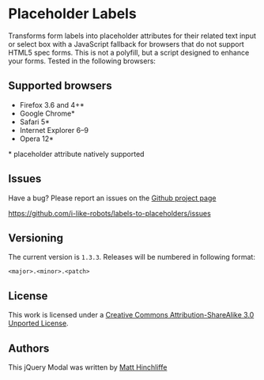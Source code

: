# Placeholder Labels

Transforms form labels into placeholder attributes for their related text input or select box with a JavaScript fallback for browsers that do not support HTML5 spec forms. This is not a polyfill, but a script designed to enhance your forms.
Tested in the following browsers:

## Supported browsers

* Firefox 3.6 and 4+*
* Google Chrome*
* Safari 5*
* Internet Explorer 6–9
* Opera 12*

\* placeholder attribute natively supported

## Issues

Have a bug? Please report an issues on the [Github project page][1]

https://github.com/i-like-robots/labels-to-placeholders/issues

## Versioning

The current version is `1.3.3`. Releases will be numbered in following format:

`<major>.<minor>.<patch>`

## License

This work is licensed under a [Creative Commons Attribution-ShareAlike 3.0 Unported License][2].

## Authors

This jQuery Modal was written by [Matt Hinchliffe][3]

 [1]: http://github.com/i-like-robots/labels-to-placeholders
 [2]: http://creativecommons.org/licenses/by-sa/3.0/
 [3]: http://www.maketea.co.uk
